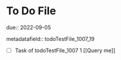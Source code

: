 # To Do File

due:: 2022-09-05

metadatafield:: todoTestFile_1007_19

- [ ] Task of todoTestFile_1007 1 [[Query me]]
